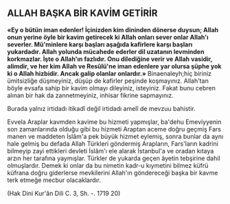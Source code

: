 ## ALLAH BAŞKA BİR KAVİM GETİRİR

**«Ey o bütün iman edenler! İçinizden kim dininden dönerse duysun; Allah onun yerine öyle bir kavim getirecek ki Allah onları sever on­lar Allah'ı severler. Mü'minlere karşı başları aşağıda kafirlere karşı başları yukardadır. Al­lah yolunda mücahede ederler dil uzatanın levminden korkmazlar. İşte o Allah'ın fazlıdır. Onu dilediğine verir ve Allah vasidir, alimdir, ve her kim Allah ve Resûlü'ne iman edenlere yar olursa şüphe yok ki o Allah hizbidir. Ancak galip olan­lar onlardır.»**
Binaenaleyh;hiç biriniz ümitsizliğe düşme­yiniz, düşüp de kafirler peşinde koşmayınız. Al­lah'tan böyle evsafa sahip bir kavim olmayı di­leyiniz, isteyiniz. Fakat bunu cebren alınan bir hak da zannetmeyiniz, inhisar fikrine sapmayınız.

Burada yalnız irtidadı itikadî değil irtidadı amelî de mevzuu bahistir.

Evvela Araplar kavmden kavime bu hizmeti yapmışlar, ba'dehu Emeviyyenin son zamanların­da olduğu gibi bu hizmeti Araptan aceme doğ­ru geçmiş Fars manen ve maddeten İslâm'a pek büyük hizmet eylemiş, sonra bunlar da aynı hale gelmiş bu defada Allah Türkleri göndermiş Arap­ların, Fars'ların kadrini bilmeyip zayi ettikleri devleti İslâm'ı ele alarak İstanbul'a ve oradan kıtaya arzın her tarafına yaymışlar. Türkler de yukarda geçen âyetin tebşirine dahil olmuşlar­dır. Demek ki onlar da bu nimetin kadr-u kıyme­tini bilmez küfrü küfrana doğru giderlerse mev­kilerini Allah'ın göndereceği başka bir kavme terk etmeğe mecbur olacaklardır.

(Hak Dini Kur'ân Dili C. 3, Sh. -. 1719 20)

